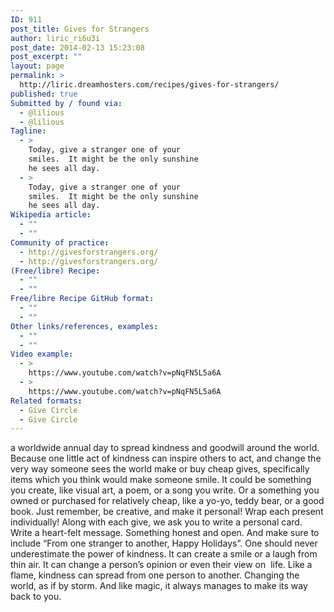 ```yaml
---
ID: 911
post_title: Gives for Strangers
author: liric_ri6u3i
post_date: 2014-02-13 15:23:08
post_excerpt: ""
layout: page
permalink: >
  http://liric.dreamhosters.com/recipes/gives-for-strangers/
published: true
Submitted by / found via:
  - @lilious
  - @lilious
Tagline:
  - >
    Today, give a stranger one of your
    smiles.  It might be the only sunshine
    he sees all day.
  - >
    Today, give a stranger one of your
    smiles.  It might be the only sunshine
    he sees all day.
Wikipedia article:
  - ""
  - ""
Community of practice:
  - http://givesforstrangers.org/
  - http://givesforstrangers.org/
(Free/libre) Recipe:
  - ""
  - ""
Free/libre Recipe GitHub format:
  - ""
  - ""
Other links/references, examples:
  - ""
  - ""
Video example:
  - >
    https://www.youtube.com/watch?v=pNqFN5L5a6A
  - >
    https://www.youtube.com/watch?v=pNqFN5L5a6A
Related formats:
  - Give Circle
  - Give Circle
---
```

a worldwide annual day to spread kindness and goodwill around the world. Because one little act of kindness can inspire others to act, and change the very way someone sees the world make or buy cheap gives, specifically items which you think would  make someone smile. It could be something you create, like visual art, a  poem, or a song you write. Or a something you owned or purchased for  relatively cheap, like a yo-yo, teddy bear, or a good book. Just remember, be creative, and make it personal!
Wrap each present individually! Along with each give, we ask you to  write a personal card. Write a heart-felt message. Something honest and open. And make sure to include “From one stranger to another, Happy Holidays”.
One should never underestimate the power of kindness. It can create a smile or a laugh from thin air. It can change a person’s opinion or even their view on  life. Like a flame, kindness can spread from one person to another. Changing the world, as if by storm. And like magic, it always manages to make its way back to you.